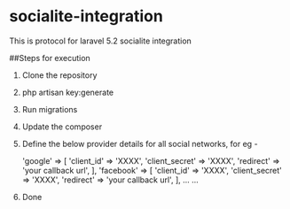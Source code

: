 # socialite-integration

This is protocol for laravel 5.2 socialite integration

##Steps for execution

1. Clone the repository
2. php artisan key:generate
3. Run migrations
4. Update the composer
5. Define the below provider details for all social networks, for eg -

    'google' => [
            'client_id' => 'XXXX',
            'client_secret' => 'XXXX',
            'redirect' => 'your callback url',
    ],
    'facebook' => [
        'client_id' => 'XXXX',
        'client_secret' => 'XXXX',
        'redirect' => 'your callback url',
    ],
    ...
    ...
6. Done 

